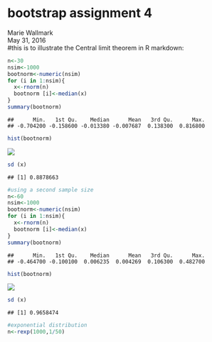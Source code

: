 # bootstrap assignment 4
Marie Wallmark  
May 31, 2016  
#this is to illustrate the Central limit theorem in R markdown:

```r
n<-30
nsim<-1000
bootnorm<-numeric(nsim)
for (i in 1:nsim){
  x<-rnorm(n)
  bootnorm [i]<-median(x)
}
summary(bootnorm)
```

```
##      Min.   1st Qu.    Median      Mean   3rd Qu.      Max. 
## -0.704200 -0.158600 -0.013380 -0.007687  0.138300  0.816800
```

```r
hist(bootnorm)
```

![](bootstrap_clt_files/figure-html/unnamed-chunk-1-1.png)<!-- -->

```r
sd (x)
```

```
## [1] 0.8878663
```

```r
#using a second sample size
n<-60
nsim<-1000
bootnorm<-numeric(nsim)
for (i in 1:nsim){
  x<-rnorm(n)
  bootnorm [i]<-median(x)
}
summary(bootnorm)
```

```
##      Min.   1st Qu.    Median      Mean   3rd Qu.      Max. 
## -0.464700 -0.100100  0.006235  0.004269  0.106300  0.482700
```

```r
hist(bootnorm)
```

![](bootstrap_clt_files/figure-html/unnamed-chunk-1-2.png)<!-- -->

```r
sd (x)
```

```
## [1] 0.9658474
```

```r
#exponential distribution
n<-rexp(1000,1/50)
```
